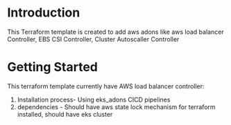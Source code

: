 # Introduction 
This Terraform template is created to add aws adons like aws load balancer Controller, EBS CSI Controller, Cluster Autoscaller Controller  

# Getting Started
This terraform template currently have AWS load balancer controller:
1.	Installation process- Using eks_adons CICD pipelines
2.	dependencies - Should have aws state lock mechanism for terraform installed, should have eks cluster


